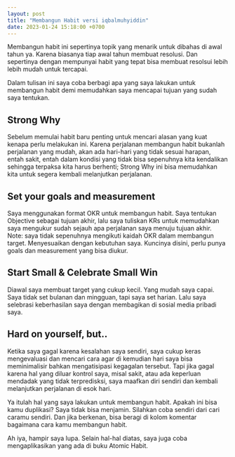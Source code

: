 ```yaml
---
layout: post
title: "Membangun Habit versi iqbalmuhyiddin"
date: 2023-01-24 15:18:00 +0700
---
```


Membangun habit ini sepertinya topik yang menarik untuk dibahas di awal tahun ya. Karena biasanya tiap awal tahun membuat resolusi. Dan sepertinya dengan mempunyai habit yang tepat bisa membuat resolsui lebih lebih mudah untuk tercapai.

Dalam tulisan ini saya coba berbagi apa yang saya lakukan untuk membangun habit demi memudahkan saya mencapai tujuan yang sudah saya tentukan.

## Strong Why
Sebelum memulai habit baru penting untuk mencari alasan yang kuat kenapa perlu melakukan ini. Karena perjalanan membangun habit bukanlah perjalanan yang mudah, akan ada hari-hari yang tidak sesuai harapan, entah sakit, entah dalam kondisi yang tidak bisa sepenuhnya kita kendalikan sehingga terpaksa kita harus berhenti; Strong Why ini bisa memudahkan kita untuk segera kembali melanjutkan perjalanan.

## Set your goals and measurement
Saya menggunakan format OKR untuk membangun habit. Saya tentukan Objective sebagai tujuan akhir, lalu saya tuliskan KRs untuk memudahkan saya mengukur sudah sejauh apa perjalanan saya menuju tujuan akhir. Note: saya tidak sepenuhnya mengikuti kaidah OKR dalam membangun target. Menyesuaikan dengan kebutuhan saya. Kuncinya disini, perlu punya goals dan measurement yang bisa diukur.

## Start Small & Celebrate Small Win
Diawal saya membuat target yang cukup kecil. Yang mudah saya capai. Saya tidak set bulanan dan mingguan, tapi saya set harian. Lalu saya selebrasi keberhasilan saya dengan membagikan di sosial media pribadi saya. 

## Hard on yourself, but..
Ketika saya gagal karena kesalahan saya sendiri, saya cukup keras mengevaluasi dan mencari cara agar di kemudian hari saya bisa meminimalisir bahkan mengatisipasi kegagalan tersebut. Tapi jika gagal karena hal yang diluar kontrol saya, misal sakit, atau ada keperluan mendadak yang tidak terpredisksi, saya maafkan diri sendiri dan kembali melanjutkan perjalanan di esok hari.

Ya itulah hal yang saya lakukan untuk membangun habit. Apakah ini bisa kamu duplikasi? Saya tidak bisa menjamin. Silahkan coba sendiri dari cari caramu sendiri. Dan jika berkenan, bisa beragi di kolom komentar bagaimana cara kamu membangun habit.

Ah iya, hampir saya lupa. Selain hal-hal diatas, saya juga coba mengaplikasikan yang ada di buku Atomic Habit.
